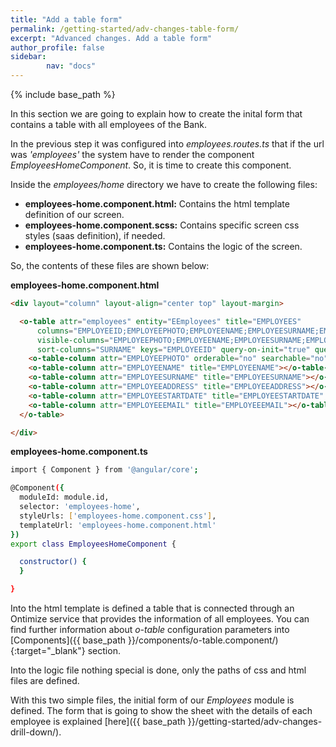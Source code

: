```yaml
---
title: "Add a table form"
permalink: /getting-started/adv-changes-table-form/
excerpt: "Advanced changes. Add a table form"
author_profile: false
sidebar:
        nav: "docs"
---
```


{% include base_path %}

In this section we are going to explain how to create the inital form that contains a table with
all employees of the Bank.

In the previous step it was configured into *employees.routes.ts* that if the url was *'employees'* the system have to render the component *EmployeesHomeComponent*. So, it
is time to create this component.

Inside the *employees/home* directory we have to create the following files:

* **employees-home.component.html:** Contains the html template definition of our screen.
* **employees-home.component.scss:** Contains specific screen css styles (saas definition), if needed.
* **employees-home.component.ts:** Contains the logic of the screen.

So, the contents of these files are shown below:

**employees-home.component.html**

```html
<div layout="column" layout-align="center top" layout-margin>

  <o-table attr="employees" entity="EEmployees" title="EMPLOYEES"
      columns="EMPLOYEEID;EMPLOYEEPHOTO;EMPLOYEENAME;EMPLOYEESURNAME;EMPLOYEEADDRESS;EMPLOYEESTARTDATE;EMPLOYEEEMAIL"
      visible-columns="EMPLOYEEPHOTO;EMPLOYEENAME;EMPLOYEESURNAME;EMPLOYEEADDRESS;EMPLOYEESTARTDATE;EMPLOYEEEMAIL"
      sort-columns="SURNAME" keys="EMPLOYEEID" query-on-init="true" query-rows="10" quick-filter="yes">
    <o-table-column attr="EMPLOYEEPHOTO" orderable="no" searchable="no" type="image" image-type="base64" empty-image="assets/images/no-image.png" avatar="yes"></o-table-column>
    <o-table-column attr="EMPLOYEENAME" title="EMPLOYEENAME"></o-table-column>
    <o-table-column attr="EMPLOYEESURNAME" title="EMPLOYEESURNAME"></o-table-column>
    <o-table-column attr="EMPLOYEEADDRESS" title="EMPLOYEEADDRESS"></o-table-column>
    <o-table-column attr="EMPLOYEESTARTDATE" title="EMPLOYEESTARTDATE" type="date" format="LL"></o-table-column>
    <o-table-column attr="EMPLOYEEEMAIL" title="EMPLOYEEEMAIL"></o-table-column>
  </o-table>

</div>
```

**employees-home.component.ts**

```bash
import { Component } from '@angular/core';

@Component({
  moduleId: module.id,
  selector: 'employees-home',
  styleUrls: ['employees-home.component.css'],
  templateUrl: 'employees-home.component.html'
})
export class EmployeesHomeComponent {

  constructor() {
  }

}
```
Into the html template is defined a table that is connected through an Ontimize service that provides the information of all employees.
You can find further information about *o-table* configuration parameters into [Components]({{ base_path }}/components/o-table.component/){:target="_blank"} section.

Into the logic file nothing special is done, only the paths of css and html files are defined.

With this two simple files, the initial form of our *Employees* module is defined. The form that is going to show the sheet with the details of each employee
is explained [here]({{ base_path }}/getting-started/adv-changes-drill-down/).